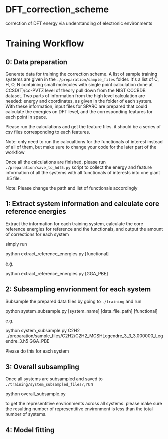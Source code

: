 # DFT_correction_scheme
correction of DFT energy via understanding of electronic environments


# Training Workflow # 

## 0: Data preparation ##

Generate data for training the correction scheme. A list of sample training systems are given in the `./preparation/sample_files` folder. It's a list of C, H, O, N containing small molecules with single point calculation done at CCSD(T)/cc-PVTZ level of theory pull down from the NIST CCCBDB dataset. Two parts of information from the high level calculation are needed: energy and coordinates, as given in the folder of each system. With these information, input files for SPARC are prepared that could calculate the energies on DFT level, and the corresponding features for each point in space.

Please run the calculations and get the feature files. it should be a series of csv files corresponding to each features.

Note: only need to run the calcualtions for the functionals of interest instead of all of them, but make sure to change your code for the later part of the workflow


Once all the calculations are finished, please run `./preparation/save_to_hdf5.py` script to collect the energy and feature information of all the systems with all functionals of interests into one giant .h5 file.

Note: Please change the path and list of functionals accordingly

## 1: Extract system information and calculate core reference energies ##

Extract the information for each training system, calculate the core reference energies for reference and the functionals, and output the amount of corrections for each system

simply run

python extract_reference_energies.py [functional]

e.g.

python extract_reference_energies.py [GGA_PBE]

## 2: Subsampling envrionment for each system ##

Subsample the prepared data files by going to `./training` and run

python system_subsample.py [system_name] [data_file_path] [functional]

e.g.

python system_subsample.py C2H2 ../preparation/sample_files/C2H2/C2H2_MCSHLegendre_3_3_3.000000_Legendre_3.h5 GGA_PBE

Please do this for each system

## 3: Overall subsampling ##

Once all systems are subsampled and saved to `./training/system_subsampled_files/`, run

python overall_subsample.py

to get the representitive envrionments across all systems. please make sure the resulting number of representitive environment is less than the total number of systems.


## 4: Model fitting ##